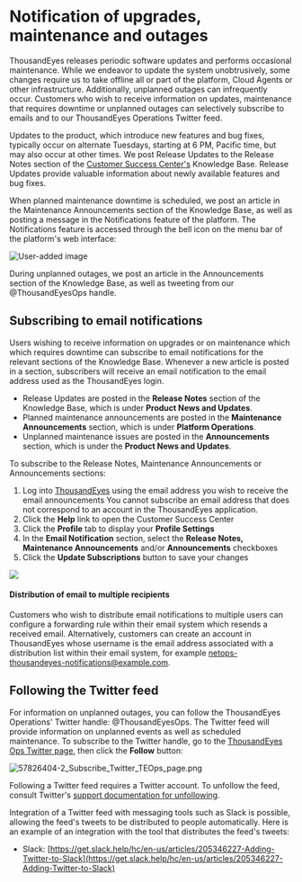 # Notification of upgrades, maintenance and outages



ThousandEyes releases periodic software updates and performs occasional maintenance.  While we endeavor to update the system unobtrusively, some changes require us to take offline all or part of the platform, Cloud Agents or other infrastructure. Additionally, unplanned outages can infrequently occur. Customers who wish to receive information on updates, maintenance that requires downtime or unplanned outages can selectively subscribe to emails and to our ThousandEyes Operations Twitter feed.  
  
Updates to the product, which introduce new features and bug fixes, typically occur on alternate Tuesdays, starting at 6 PM, Pacific time, but may also occur at other times. We post Release Updates to the Release Notes section of the [Customer Success Center's](https://success.thousandeyes.com/) Knowledge Base.  Release Updates provide valuable information about newly available features and bug fixes.  
  
When planned maintenance downtime is scheduled, we post an article in the Maintenance Announcements section of the Knowledge Base, as well as posting a message in the Notifications feature of the platform.  The Notifications feature is accessed through the bell icon on the menu bar of the platform's web interface:

![User-added image](https://success.thousandeyes.com/servlet/rtaImage?eid=ka02R000000Hw8v&feoid=00NE0000006OT0r&refid=0EM44000000Detf)

During unplanned outages, we post an article in the Announcements section of the Knowledge Base, as well as tweeting from our @ThousandEyesOps handle.

## Subscribing to email notifications

Users wishing to receive information on upgrades or on maintenance which which requires downtime can subscribe to email notifications for the relevant sections of the Knowledge Base.  Whenever a new article is posted in a section, subscribers will receive an email notification to the email address used as the ThousandEyes login.

* Release Updates are posted in the **Release Notes** section of the Knowledge Base, which is under **Product News and Updates**.
* Planned maintenance announcements are posted in the **Maintenance Announcements** section, which is under **Platform Operations**.
* Unplanned maintenance issues are posted in the **Announcements** section, which is under the **Product News and Updates**.

To subscribe to the Release Notes, Maintenance Announcements or Announcements sections:

1. Log into [ThousandEyes](https://app.thousandeyes.com/) using the email address you wish to receive the email announcements You cannot subscribe an email address that does not correspond to an account in the ThousandEyes application.
2. Click the **Help** link to open the Customer Success Center
3. Click the **Profile** tab to display your **Profile Settings**
4. In the **Email Notification** section, select the **Release Notes,** **Maintenance Announcements** and/or **Announcements** checkboxes
5. Click the **Update Subscriptions** button to save your changes

![](https://success.thousandeyes.com/servlet/rtaImage?eid=ka02R000000Hw8v&feoid=00NE0000006OT0r&refid=0EM44000000Dayb)

#### Distribution of email to multiple recipients

Customers who wish to distribute email notifications to multiple users can configure a forwarding rule within their email system which resends a received email.  Alternatively, customers can create an account in ThousandEyes whose username is the email address associated with a distribution list within their email system, for example netops-thousandeyes-notifications@example.com.

## Following the Twitter feed

For information on unplanned outages, you can follow the ThousandEyes Operations' Twitter handle: @ThousandEyesOps.  The Twitter feed will provide information on unplanned events as well as scheduled maintenance.  To subscribe to the Twitter handle, go to the [ThousandEyes Ops Twitter page](https://twitter.com/ThousandEyesOps), then click the **Follow** button:

![57826404-2\_Subscribe\_Twitter\_TEOps\_page.png](https://success.thousandeyes.com/servlet/rtaImage?eid=ka02R000000Hw8v&feoid=00NE0000006OT0r&refid=0EME0000000DWNB)

Following a Twitter feed requires a Twitter account.  To unfollow the feed, consult Twitter's [support documentation for unfollowing](https://support.twitter.com/articles/15355-unfollowing-people-on-twitter).

Integration of a Twitter feed with messaging tools such as Slack is possible, allowing the feed's tweets to be distributed to people automatically.  Here is an example of an integration with the tool that distributes the feed's tweets:

* Slack: [https://get.slack.help/hc/en-us/articles/205346227-Adding-Twitter-to-Slack](https://get.slack.help/hc/en-us/articles/205346227-Adding-Twitter-to-Slack)


